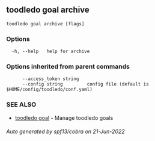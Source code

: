 ## toodledo goal archive



```
toodledo goal archive [flags]
```

### Options

```
  -h, --help   help for archive
```

### Options inherited from parent commands

```
      --access_token string   
      --config string         config file (default is $HOME/config/toodledo/conf.yaml)
```

### SEE ALSO

* [toodledo goal](toodledo_goal.md)	 - Manage toodledo goals

###### Auto generated by spf13/cobra on 21-Jun-2022
